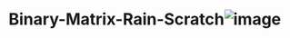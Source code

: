 # Binary-Matrix-Rain-Scratch![image](https://user-images.githubusercontent.com/121682916/211189919-7a18fa66-8547-46f0-9d8b-b326cd471a91.png)
